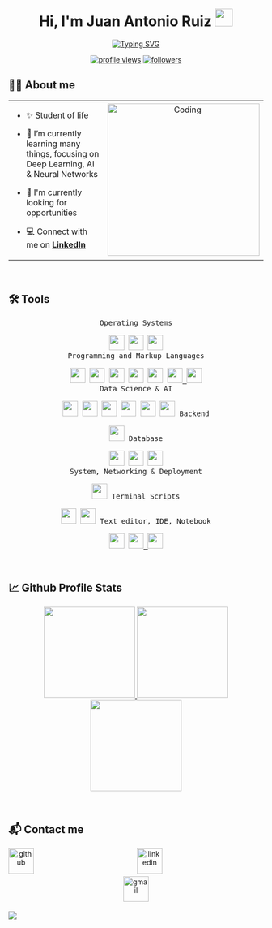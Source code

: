 <h1 align="center"><b>Hi, I'm Juan Antonio Ruiz </b><img src="https://media.giphy.com/media/hvRJCLFzcasrR4ia7z/giphy.gif" width="35"></h1>

<div align=center>
    <a href="https://github.com/jantonioruiz"> <img src="https://readme-typing-svg.herokuapp.com?font=Fira+Code&duration=5000&pause=500&color=52F7EF&center=true&vCenter=true&width=500&lines=;Artificial+Intelligence+Student;Open-source+enthusiast;Always+learning+new+things" alt="Typing SVG"/> </a>
</div>

<p align="center">
    <a href="https://github.com/jantonioruiz"><img src="https://komarev.com/ghpvc/?username=jantonioruiz&label=Profile%20views&color=0e75b6&style=flat" alt="profile views"/></a>
    <a href="https://github.com/jantonioruiz"><img src="https://img.shields.io/github/followers/jantonioruiz" alt="followers"/></a>
</p>

## 🙋‍♂️ About me

<table align="center">
<tr border="none">
<td width="50%" align="left">
  
- ✨ Student of life
  
- 🌱 I’m currently learning many things, focusing on Deep Learning, AI & Neural Networks

- 🤔 I'm currently looking for opportunities

- 💻 Connect with me on **[LinkedIn]**
  
</td>
<td width="50%" align="center">
  <img align="center" alt="Coding" width="300" src="https://i.pinimg.com/originals/81/17/8b/81178b47a8598f0c81c4799f2cdd4057.gif">
  </td>
</tr>
</table>

<br/>

## 🛠️ Tools

<p align=center>
 <kbd>
      <kbd>Operating Systems</kbd>
      <br>
      <br>
        <a href="https://www.microsoft.com/en-us/windows" target="_blank"><img width="30px" src="https://upload.wikimedia.org/wikipedia/commons/thumb/5/5e/Windows_10x_Icon.png/1024px-Windows_10x_Icon.png" /></a>
        <a href="https://ubuntu.com/" target="_blank"><img width="30px" src="https://cdn.icon-icons.com/icons2/1508/PNG/512/distributorlogoubuntu_103999.png" /></a>
        <a href="https://www.kali.org/" target="_blank"><img width="30px" src="https://seeklogo.com/images/K/kali-linux-logo-AED181186E-seeklogo.com.png" /></a>
    </kbd>
      <br>
    <kbd>
      <kbd>Programming and Markup Languages</kbd>
      <br>
      <br>
        <a href="https://julialang.org" target="_blank"><img width="30px" src="https://cdn.jsdelivr.net/gh/devicons/devicon/icons/julia/julia-original.svg" /></a>
        <a href="https://www.python.org/" target="_blank"><img width="30px" src="https://cdn.jsdelivr.net/gh/devicons/devicon/icons/python/python-original.svg" /></a>
        <a href="https://www.r-project.org/" target="_blank"><img width="30px" src="https://cdn.jsdelivr.net/gh/devicons/devicon/icons/r/r-original.svg" /></a>
        <a href="https://www.rust-lang.org/" target="_blank"><img width="30px" src="https://upload.wikimedia.org/wikipedia/commons/d/d5/Rust_programming_language_black_logo.svg" /></a>
        <a href="https://www.cprogramming.com/" target="_blank"><img width="30px" src="https://cdn.jsdelivr.net/gh/devicons/devicon/icons/c/c-original.svg" /></a>
        <a href="https://html.com/html5/" target="_blank"><img width="30px" src="https://cdn.jsdelivr.net/gh/devicons/devicon/icons/html5/html5-original.svg" /> </a>
        <a href="https://www.markdownguide.org/" target="_blank"><img width="30px" src="https://cdn.jsdelivr.net/gh/devicons/devicon/icons/markdown/markdown-original.svg" /></a>
    </kbd>
      <br>
    <kbd>
      <kbd>Data Science & AI</kbd>
      <br>
      <br>
      <a href='https://www.tensorflow.org/' target="_blank"><img width="30px" src="https://cdn.jsdelivr.net/gh/devicons/devicon/icons/tensorflow/tensorflow-original.svg" /></a>
      <a href="https://numpy.org/" target="_blank"><img width="30px" src="https://cdn.jsdelivr.net/gh/devicons/devicon/icons/numpy/numpy-original.svg" /></a>
      <a href="https://pandas.pydata.org/" target="_blank"><img width="30px" src="https://cdn.jsdelivr.net/gh/devicons/devicon/icons/pandas/pandas-original-wordmark.svg" /></a>
      <a href="https://matplotlib.org/" target="_blank"><img width="30px" src="https://upload.wikimedia.org/wikipedia/commons/8/84/Matplotlib_icon.svg" /></a>
      <a href="https://www.fast.ai/" target="_blank"><img width="30px" height="30px" src="https://repository-images.githubusercontent.com/487949797/588d1667-9115-4d58-b2f7-955a33b88a4e" /></a>
      <a href="https://opencv.org/" target="_blank"><img width="30px" src="https://cdn.jsdelivr.net/gh/devicons/devicon/icons/opencv/opencv-original-wordmark.svg" /></a>
    </kbd>
    <kbd>
      <kbd>Backend</kbd>
      <br>
      <br>
        <a href="https://www.djangoproject.com/" target="_blank"><img width="30px" src="https://cdn.jsdelivr.net/gh/devicons/devicon/icons/django/django-plain.svg" /></a>
    </kbd>
    <kbd>
      <kbd>Database</kbd>
      <br>
      <br>
      <a href="https://www.mysql.com/" target="_blank"><img width="30px" src="https://cdn.icon-icons.com/icons2/2415/PNG/512/mysql_original_wordmark_logo_icon_146417.png" /></a>
      <a href="https://www.postgresql.org/" target="_blank"><img width="30px" src="https://cdn.jsdelivr.net/gh/devicons/devicon/icons/postgresql/postgresql-original.svg" /></a>
      <a href="https://www.microsoft.com/en-us/sql-server/sql-server-downloads" target="_blank"><img width="30px" src="https://cdn.jsdelivr.net/gh/devicons/devicon/icons/microsoftsqlserver/microsoftsqlserver-plain-wordmark.svg" /></a>
    </kbd>
      <br>
    <kbd>
      <kbd>System, Networking & Deployment</kbd>
      <br>
      <br>
      <a href="https://www.docker.com/" target="_blank"><img width="30px" src="https://cdn.jsdelivr.net/gh/devicons/devicon/icons/docker/docker-plain.svg" /></a>
    </kbd>
    <kbd>
      <kbd>Terminal Scripts</kbd>
      <br>
      <br>
        <a href="https://www.gnu.org/software/bash/" target="_blank"><img width="30px" src="https://cdn.jsdelivr.net/gh/devicons/devicon/icons/bash/bash-plain.svg" /></a>
        <a href="https://learn.microsoft.com/en-us/powershell/" target="_blank"><img width="30px" src="https://upload.wikimedia.org/wikipedia/commons/a/af/PowerShell_Core_6.0_icon.png" /></a>
    </kbd>
    <kbd>
      <kbd>Text editor, IDE, Notebook</kbd>
      <br>
      <br>
      <a href="https://jupyter.org/" target="_blank"><img width="30px" src="https://cdn.jsdelivr.net/gh/devicons/devicon/icons/jupyter/jupyter-original-wordmark.svg" /></a>
      <a href="https://code.visualstudio.com/" target="_blank"><img width="30px" src="https://cdn.jsdelivr.net/gh/devicons/devicon/icons/vscode/vscode-original.svg" />
      <a href="https://www.jetbrains.com/pycharm/" target="_blank"><img width="30px" src="https://upload.wikimedia.org/wikipedia/commons/1/1d/PyCharm_Icon.svg" /></a>
      </kbd>
</p>

<br/>

## 📈 Github Profile Stats

<p align="center">
    <a href="https://github.com/jantonioruiz">
        <img height="180em" src="https://streak-stats.demolab.com?user=jantonioruiz&theme=tokyonight&hide_border=true&border_radius="/>
        <img height="180em" src="https://github-readme-stats.vercel.app/api?username=jantonioruiz&show_icons=true&count_private=true&hide_border=true&theme=tokyonight&include_all_commits=true&count_private=true"/>
        <img height="180em" src="https://github-readme-stats.vercel.app/api/top-langs/?username=jantonioruiz&hide_border=true&layout=compact&theme=tokyonight&hide=jupyter%20notebook"/>
    </a>
</p>

<br/>

## 📬 Contact me

<p align="center">
    <a href="https://github.com/jantonioruiz" target="_blank"><img src="https://cdn-icons-png.flaticon.com/512/25/25231.png" alt="github" style="width: 50px; height: 50px; margin-right: 200px; margin-bottom: 5px;" /></a>
    <a href="https://www.linkedin.com/in/juanantruiz" target="_blank"><img src="https://upload.wikimedia.org/wikipedia/commons/thumb/8/81/LinkedIn_icon.svg/2048px-LinkedIn_icon.svg.png" alt="linkedin" style="width: 50px; height: 50px; margin-right: 200px; margin-bottom: 5px;" /></a>
    <a href="mailto:juanantonioruizarevalo@gmail.com" target="_blank"><img src="https://upload.wikimedia.org/wikipedia/commons/thumb/7/7e/Gmail_icon_%282020%29.svg/2560px-Gmail_icon_%282020%29.svg.png" alt="gmail" style="width: 50px; height: 50px; margin-bottom: 5px;" /></a>
</p>

<img src="https://user-images.githubusercontent.com/73097560/115834477-dbab4500-a447-11eb-908a-139a6edaec5c.gif" />

<!-- Links -->

[LinkedIn]: https://www.linkedin.com/in/juanantruiz

